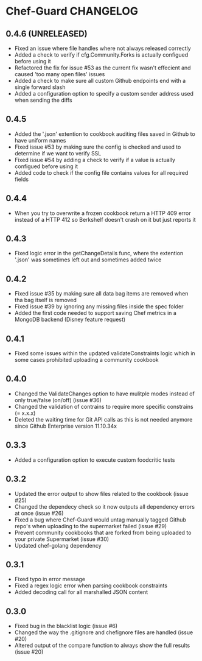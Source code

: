 Chef-Guard CHANGELOG
====================

0.4.6 (UNRELEASED)
-----
- Fixed an issue where file handles where not always released correctly
- Added a check to verify if cfg.Community.Forks is actually configued before using it
- Refactored the fix for issue #53 as the current fix wasn't effecient and caused 'too many open files' issues
- Added a check to make sure all custom Github endpoints end with a single forward slash
- Added a configuration option to specify a custom sender address used when sending the diffs

0.4.5
-----
- Added the '.json' extention to cookbook auditing files saved in Github to have uniform names
- Fixed issue #53 by making sure the config is checked and used to determine if we want to verify SSL
- Fixed issue #54 by adding a check to verify if a value is actually configued before using it
- Added code to check if the config file contains values for all required fields

0.4.4
-----
- When you try to overwrite a frozen cookbook return a HTTP 409 error instead of a HTTP 412 so Berkshelf doesn't crash on it but just reports it

0.4.3
-----
- Fixed logic error in the getChangeDetails func, where the extention '.json' was sometimes left out and sometimes added twice

0.4.2
-----
- Fixed issue #35 by making sure all data bag items are removed when tha bag itself is removed
- Fixed issue #39 by ignoring any missing files inside the spec folder
- Added the first code needed to support saving Chef metrics in a MongoDB backend (Disney feature request)

0.4.1
-----
- Fixed some issues within the updated validateConstraints logic which in some cases prohibited uploading a community cookbook

0.4.0
-----
- Changed the ValidateChanges option to have mulitple modes instead of only true/false (on/off) (issue #36)
- Changed the validation of contrains to require more specific constrains (= x.x.x)
- Deleted the waiting time for Git API calls as this is not needed anymore since Github Enterprise version 11.10.34x

0.3.3
-----
- Added a configuration option to execute custom foodcritic tests

0.3.2
-----
- Updated the error output to show files related to the cookbook (issue #25)
- Changed the dependecy check so it now outputs all dependency errors at once (issue #26)
- Fixed a bug where Chef-Guard would untag manually tagged Github repo's when uploading to the supermarket failed (issue #29)
- Prevent community cookbooks that are forked from being uploaded to your private Supermarket (issue #30)
- Updated chef-golang dependency

0.3.1
-----
- Fixed typo in error message
- Fixed a regex logic error when parsing cookbook constraints
- Added decoding call for all marshalled JSON content

0.3.0
-----
- Fixed bug in the blacklist logic (issue #6)
- Changed the way the .gitignore and chefignore files are handled (issue #20)
- Altered output of the compare function to always show the full results (issue #20)
